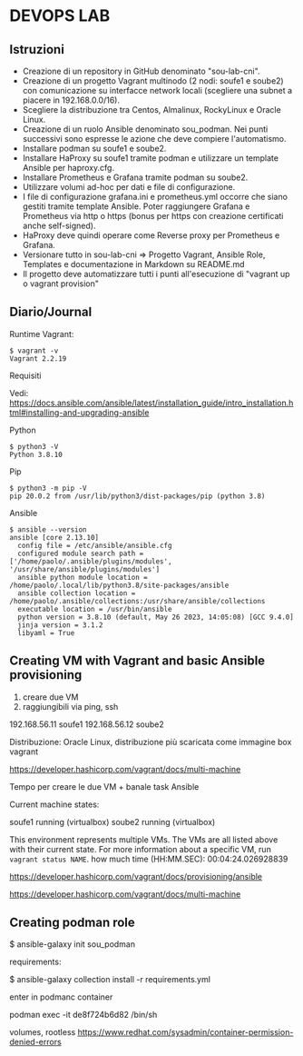 # DEVOPS LAB

## Istruzioni

* Creazione di un repository in GitHub denominato "sou-lab-cni".
* Creazione di un progetto Vagrant multinodo (2 nodi: soufe1 e soube2) con comunicazione su interfacce network locali (scegliere una subnet a piacere in 192.168.0.0/16).
* Scegliere la distribuzione tra Centos, Almalinux, RockyLinux e Oracle Linux.
* Creazione di un ruolo Ansible denominato sou_podman. Nei punti successivi sono espresse le azione che deve compiere l'automatismo.
* Installare podman su soufe1 e soube2.
* Installare HaProxy su soufe1 tramite podman e utilizzare un template Ansible per haproxy.cfg.
* Installare Prometheus e Grafana tramite podman su soube2.
* Utilizzare volumi ad-hoc per dati e file di configurazione.
* I file di configurazione grafana.ini e prometheus.yml occorre che siano gestiti tramite template Ansible. Poter raggiungere Grafana e Prometheus via http o https (bonus per https con creazione certificati anche self-signed).
* HaProxy deve quindi operare come Reverse proxy per Prometheus e Grafana.
* Versionare tutto in sou-lab-cni => Progetto Vagrant, Ansible Role, Templates e documentazione in Markdown su README.md
* Il progetto deve automatizzare tutti i punti all'esecuzione di "vagrant up o vagrant provision"

## Diario/Journal

Runtime Vagrant:

```
$ vagrant -v
Vagrant 2.2.19
```


Requisiti


Vedi: https://docs.ansible.com/ansible/latest/installation_guide/intro_installation.html#installing-and-upgrading-ansible

Python
```
$ python3 -V       
Python 3.8.10
```

Pip
```
$ python3 -m pip -V           
pip 20.0.2 from /usr/lib/python3/dist-packages/pip (python 3.8)
```


Ansible
```
$ ansible --version
ansible [core 2.13.10]
  config file = /etc/ansible/ansible.cfg
  configured module search path = ['/home/paolo/.ansible/plugins/modules', '/usr/share/ansible/plugins/modules']
  ansible python module location = /home/paolo/.local/lib/python3.8/site-packages/ansible
  ansible collection location = /home/paolo/.ansible/collections:/usr/share/ansible/collections
  executable location = /usr/bin/ansible
  python version = 3.8.10 (default, May 26 2023, 14:05:08) [GCC 9.4.0]
  jinja version = 3.1.2
  libyaml = True
```



## Creating VM with Vagrant and basic Ansible provisioning


1) creare due VM
2) raggiungibili via ping, ssh

192.168.56.11 soufe1
192.168.56.12 soube2


Distribuzione: Oracle Linux, distribuzione più scaricata come immagine box vagrant

https://developer.hashicorp.com/vagrant/docs/multi-machine



Tempo per creare le due VM + banale task Ansible

Current machine states:

soufe1                    running (virtualbox)
soube2                    running (virtualbox)

This environment represents multiple VMs. The VMs are all listed
above with their current state. For more information about a specific
VM, run `vagrant status NAME`.
how much time (HH:MM.SEC): 00:04:24.026928839


https://developer.hashicorp.com/vagrant/docs/provisioning/ansible

https://developer.hashicorp.com/vagrant/docs/multi-machine



## Creating podman role

$ ansible-galaxy init sou_podman




requirements:

$ ansible-galaxy collection install -r requirements.yml




enter in podmanc container


podman exec -it de8f724b6d82  /bin/sh


volumes, rootless
https://www.redhat.com/sysadmin/container-permission-denied-errors